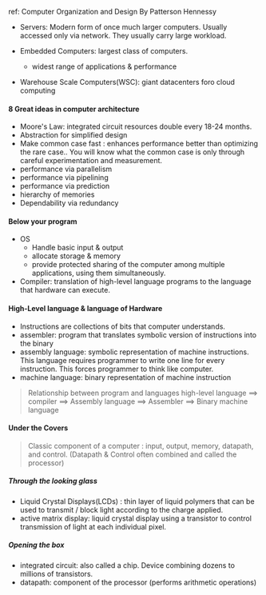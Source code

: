 ref: Computer Organization and Design By Patterson Hennessy

* Servers: Modern form of once much larger computers. Usually accessed only via network. They usually carry large workload. 
* Embedded Computers: largest class of computers.
    * widest range of applications & performance

* Warehouse Scale Computers(WSC): giant datacenters foro cloud computing

#### 8 Great ideas in computer architecture
* Moore's Law: integrated circuit resources double every 18-24 months.
* Abstraction for simplified design
* Make common case fast : enhances performance better than optimizing the rare case.. You will know what the common case is only through careful experimentation and measurement.
* performance via parallelism
* performance via pipelining
* performance via prediction
* hierarchy of memories
* Dependability via redundancy

#### Below your program
* OS
    * Handle basic input & output
    * allocate storage & memory
    * provide protected sharing of the computer among multiple applications, using them simultaneously.
* Compiler: translation of high-level language programs to the language that hardware can execute.

#### High-Level language & language of Hardware
* Instructions are collections of bits that computer understands.
* assembler: program that translates symbolic version of instructions into the binary
* assembly language: symbolic representation of machine instructions. This language requires programmer to write one line for every instruction. This forces programmer to think like computer.
* machine language: binary representation of machine instruction

> Relationship between program and languages
> high-level language ==> compiler ==> Assembly language ==> Assembler ==> Binary machine language

#### Under the Covers
> Classic component of a computer : input, output, memory, datapath, and control. (Datapath & Control often combined and called the processor)

##### Through the looking glass
* Liquid Crystal Displays(LCDs) : thin layer of liquid polymers that can be used to transmit / block light according to the charge applied.
* active matrix display: liquid crystal display using a transistor to control transmission of light at each individual pixel. 

##### Opening the box
* integrated circuit: also called a chip. Device combining dozens to millions of transistors.
* datapath: component of the processor (performs arithmetic operations)